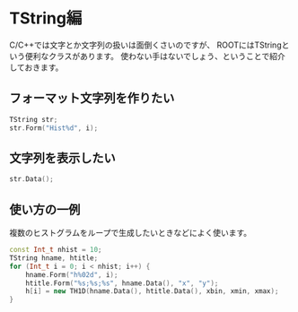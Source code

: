 # TString編

C/C++では文字とか文字列の扱いは面倒くさいのですが、
ROOTにはTStringという便利なクラスがあります。
使わない手はないでしょう、ということで紹介しておきます。

## フォーマット文字列を作りたい

```cpp
TString str;
str.Form("Hist%d", i);
```

## 文字列を表示したい

```cpp
str.Data();
```

## 使い方の一例

複数のヒストグラムをループで生成したいときなどによく使います。

```cpp
const Int_t nhist = 10;
TString hname, htitle;
for (Int_t i = 0; i < nhist; i++) {
    hname.Form("h%02d", i);
    htitle.Form("%s;%s;%s", hname.Data(), "x", "y");
    h[i] = new TH1D(hname.Data(), htitle.Data(), xbin, xmin, xmax);
}
```
